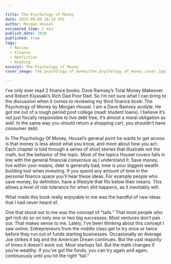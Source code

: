 ```yaml
---

title: The Psychology of Money
date: 2025-09-09 16:14 UTC
author: Morgan Housel
estimated_time: 2 min
publish_date: 2020
published: true
tags: 
  - Review
  - Finance
  - Nonfiction
  - Reading
excerpt: The Psychology of Money
cover_image: the_psychology_of_money/the_psychology_of_money_cover.jpg

---
```


I’ve only ever read 2 finance books: Dave Ramsey’s Total Money Makeover and Robert Kiyasaki’s Rich Dad Poor Dad. So I’m not sure what I can bring to the discussion when it comes to reviewing my third finance book: The Psychology of Money by Morgan Housel. I am a Dave Ramsey acolyte. He got me out of a rough period post college (read: student loans). I believe it’s not just fiscally responsible to live debt free, it’s almost a moral obligation as well. In the same way you should return a shopping cart, you shouldn’t have consumer debt. 

In The Psychology Of Money, Housel’s general point he wants to get across is that money is less about what you know, and more about how you act. Each chapter is told through a series of short stories that illustrate not the math, but the behavior of the topic. Most of the topics Housel covers falls in line with the general financial consensus as I understand it. Save money, live within your means, debt is generally bad, time is your biggest wealth building tool when investing. If you spend any amount of time in the personal finance space you’ll hear these ideas. For example people who save money, by definition, have a lifestyle that fits below their means. This allows a level of risk tolerance for when shit happens, as it inevitably will.

What made this book really enjoyable to me was the handful of new ideas that I had never heard of.

One that stood out to me was the concept of “tails.” That most people who get rich do so on only one or two big successes. Most ventures don’t pan out. That makes sense to me. Lately, I’ve been thinking about this concept I saw online. Entrepreneurs from the middle class get to try once or twice before they run out of funds starting businesses. Occasionally an Average Joe strikes it big and the American Dream continues. But the vast majority of times it doesn’t work out. Most startups fail. But the math changes if you’re wealthy. If you’ve got the funds, you can try again and again, continuously until you hit the right “tail.”

